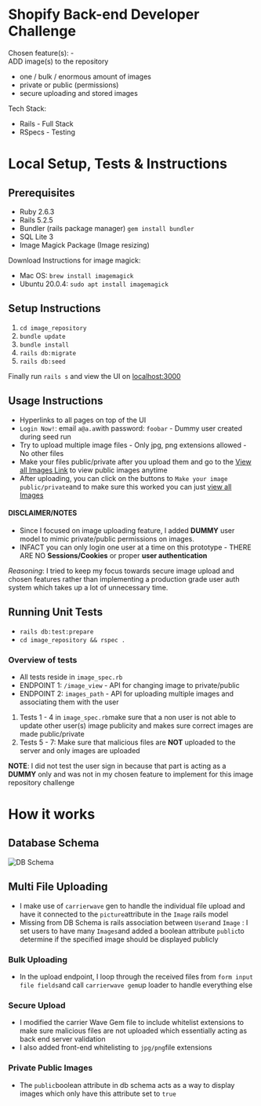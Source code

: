 # Shopify Back-end Developer Challenge

Chosen feature(s): -   
ADD image(s) to the repository    
-   one / bulk / enormous amount of images
-   private or public (permissions)
-   secure uploading and stored images

Tech Stack:
 - Rails - Full Stack
 - RSpecs - Testing

# Local Setup, Tests & Instructions


## Prerequisites 

 - Ruby 2.6.3
 - Rails 5.2.5
 - Bundler (rails package manager) `gem install bundler`
 - SQL Lite 3
 - Image Magick Package (Image resizing)

Download Instructions for image magick: 

 - Mac OS: `brew install imagemagick`
 - Ubuntu 20.0.4: `sudo apt install imagemagick`

## Setup Instructions

 1. `cd image_repository`
 2. `bundle update`
 3. `bundle install`
 4. `rails db:migrate`
 5. `rails db:seed`
 
 Finally run `rails s` and view the UI on [localhost:3000](http://localhost:3000/)

## Usage Instructions

 - Hyperlinks to all pages on top of the UI
 - `Login Now!`: email `a@a.a`with password: `foobar` - Dummy user created during seed run
 - Try to upload multiple image files - Only jpg, png extensions allowed - No other files
 - Make your files public/private after you upload them and go to the [View all Images Link](http://localhost:3000/) to view public images anytime
 - After uploading, you can click on the buttons to `Make your image public/private`and to make sure this worked you can just [view all Images](http://localhost:3000/) 

#### DISCLAIMER/NOTES

 - Since I focused on image uploading feature, I added **DUMMY** user model to mimic private/public permissions on images. 
 - INFACT you can only login one user at a time on this prototype - THERE ARE NO **Sessions/Cookies** or proper **user authentication**

*Reasoning*: I tried to keep my focus towards secure image upload and chosen features rather than implementing a production grade user auth system which takes up a lot of unnecessary time.  

## Running Unit Tests

 - `rails db:test:prepare` 
 - `cd image_repository && rspec .`
 
 ### Overview of tests
 
 - All tests reside in `image_spec.rb`
 - ENDPOINT 1: `/image_view` - API for changing image to private/public
 - ENDPOINT 2: `images_path` - API for uploading multiple images and associating them with the user

 1. Tests 1 - 4 in `image_spec.rb`make sure that a non user is not able to update other user(s) image publicity and makes sure correct images are made public/private
 2. Tests 5 - 7: Make sure that malicious files are **NOT** uploaded to the server and only images are uploaded

**NOTE**: I did not test the user sign in because that part is acting as a **DUMMY** only and was not in my chosen feature to implement for this image repository challenge
# How it works

## Database Schema
![DB Schema](https://drive.google.com/file/d/19tK7zrjOaf-FIiEF9ruMwociRFTRFmlY/view?usp=sharing)
## Multi File Uploading

 - I make use of `carrierwave` gen to handle the individual file upload and have it connected to the `picture`attribute in the `Image` rails model
 - Missing from DB Schema is rails association between `User`and `Image` : I set users to have many `Images`and added a boolean attribute `public`to determine if the specified image should be displayed publicly

### Bulk Uploading
 - In the upload endpoint, I loop through the received files from `form input file fields`and call `carrierwave gem`up loader to handle everything else
### Secure Upload
 - I modified the carrier Wave Gem file to include whitelist extensions to make sure malicious files are not uploaded which essentially acting as back end server validation
 - I also added front-end whitelisting to `jpg/png`file extensions
### Private Public Images
 - The `public`boolean attribute in db schema acts as a way to display images which only have this attribute set to `true`
